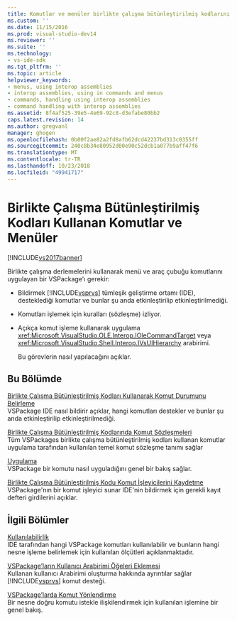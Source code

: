 ```yaml
---
title: Komutlar ve menüler birlikte çalışma bütünleştirilmiş kodlarını kullanan | Microsoft Docs
ms.custom: ''
ms.date: 11/15/2016
ms.prod: visual-studio-dev14
ms.reviewer: ''
ms.suite: ''
ms.technology:
- vs-ide-sdk
ms.tgt_pltfrm: ''
ms.topic: article
helpviewer_keywords:
- menus, using interop assemblies
- interop assemblies, using in commands and menus
- commands, handling using interop assemblies
- command handling with interop assemblies
ms.assetid: 8f4af525-39e5-4e69-92c8-d3efabe80bb2
caps.latest.revision: 14
ms.author: gregvanl
manager: ghogen
ms.openlocfilehash: 0b00f2ae82a2fd8afb62dcd42237bd313c0355ff
ms.sourcegitcommit: 240c8b34e80952d00e90c52dcb1a077b9aff47f6
ms.translationtype: MT
ms.contentlocale: tr-TR
ms.lasthandoff: 10/23/2018
ms.locfileid: "49941717"
---
```

# <a name="commands-and-menus-that-use-interop-assemblies"></a>Birlikte Çalışma Bütünleştirilmiş Kodları Kullanan Komutlar ve Menüler
[!INCLUDE[vs2017banner](../../includes/vs2017banner.md)]

Birlikte çalışma derlemelerini kullanarak menü ve araç çubuğu komutlarını uygulayan bir VSPackage'ı gerekir:  
  
- Bildirmek [!INCLUDE[vsprvs](../../includes/vsprvs-md.md)] tümleşik geliştirme ortamı (IDE), desteklediği komutlar ve bunlar şu anda etkinleştirilip etkinleştirilmediği.  
  
- Komutları işlemek için kuralları (sözleşme) izliyor.  
  
- Açıkça komut işleme kullanarak uygulama <xref:Microsoft.VisualStudio.OLE.Interop.IOleCommandTarget> veya <xref:Microsoft.VisualStudio.Shell.Interop.IVsUIHierarchy> arabirimi.  
  
  Bu görevlerin nasıl yapılacağını açıklar.  
  
## <a name="in-this-section"></a>Bu Bölümde  
 [Birlikte Çalışma Bütünleştirilmiş Kodları Kullanarak Komut Durumunu Belirleme](../../extensibility/internals/determining-command-status-by-using-interop-assemblies.md)  
 VSPackage IDE nasıl bildirir açıklar, hangi komutları destekler ve bunlar şu anda etkinleştirilip etkinleştirilmediği.  
  
 [Birlikte Çalışma Bütünleştirilmiş Kodlarında Komut Sözleşmeleri](../../extensibility/internals/command-contracts-in-interop-assemblies.md)  
 Tüm VSPackages birlikte çalışma bütünleştirilmiş kodları kullanan komutlar uygulama tarafından kullanılan temel komut sözleşme tanımı sağlar  
  
 [Uygulama](../../extensibility/internals/command-implementation.md)  
 VSPackage bir komutu nasıl uyguladığını genel bir bakış sağlar.  
  
 [Birlikte Çalışma Bütünleştirilmiş Kodu Komut İşleyicilerini Kaydetme](../../extensibility/internals/registering-interop-assembly-command-handlers.md)  
 VSPackage'nın bir komut işleyici sunar IDE'nin bildirmek için gerekli kayıt defteri girdilerini açıklar.  
  
## <a name="related-sections"></a>İlgili Bölümler  
 [Kullanılabilirlik](../../extensibility/internals/command-availability.md)  
 IDE tarafından hangi VSPackage komutları kullanılabilir ve bunların hangi nesne işleme belirlemek için kullanılan ölçütleri açıklanmaktadır.  
  
 [VSPackage’ların Kullanıcı Arabirimi Öğeleri Eklemesi](../../extensibility/internals/how-vspackages-add-user-interface-elements.md)  
 Kullanan kullanıcı Arabirimi oluşturma hakkında ayrıntılar sağlar [!INCLUDE[vsprvs](../../includes/vsprvs-md.md)] komut desteği.  
  
 [VSPackage’larda Komut Yönlendirme](../../extensibility/internals/command-routing-in-vspackages.md)  
 Bir nesne doğru komutu istekle ilişkilendirmek için kullanılan işlemine bir genel bakış.

